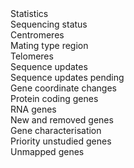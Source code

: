 <div class="left-menu-part left-menu-item"><a routerLink="/status/genome-overview">Statistics</a></div>
<div class="left-menu-part left-menu-item"><a routerLink="/status/sequencing-status">Sequencing status</a></div>
<div class="left-menu-part left-sub-menu-item"><a routerLink="/status/centromeres">Centromeres</a></div>
<div class="left-menu-part left-sub-menu-item"><a routerLink="/status/mating-type-region">Mating type region</a></div>
<div class="left-menu-part left-sub-menu-item"><a routerLink="/status/telomeres">Telomeres</a></div>
<div class="left-menu-part left-menu-item"><a routerLink="/status/sequencing-updates">Sequence updates</a></div>
<div class="left-menu-part left-menu-item"><a routerLink="/status/sequence-updates-pending">Sequence updates pending</a></div>
<div class="left-menu-part left-menu-item"><span>Gene coordinate changes</span></div>
<div class="left-menu-part left-sub-menu-item"><a routerLink="/status/gene-coordinate-changes-protein-coding">Protein coding genes</a></div>
<div class="left-menu-part left-sub-menu-item"><a routerLink="/status/gene-coordinate-changes-RNA">RNA genes</a></div>
<div class="left-menu-part left-menu-item"><a routerLink="/status/new-and-removed-genes">New and removed genes</a></div>
<div class="left-menu-part left-menu-item"><a routerLink="/status/gene-characterisation">Gene characterisation</a></div>
<div class="left-menu-part left-menu-item"><a routerLink="/status/priority-unstudied-genes">Priority unstudied genes</a></div>
<div class="left-menu-part left-menu-item"><a routerLink="/status/unmapped_genes">Unmapped genes</a></div>

